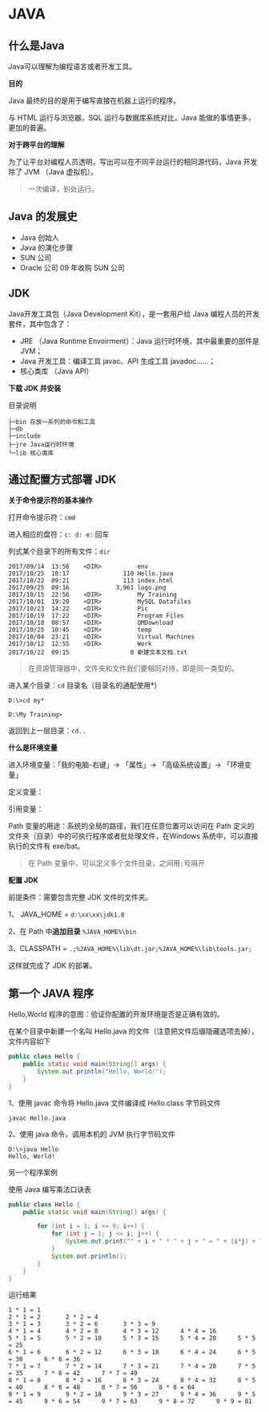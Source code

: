 # JAVA

## 什么是Java

Java可以理解为编程语言或者开发工具。

**目的**

Java 最终的目的是用于编写直接在机器上运行的程序。

与 HTML 运行与浏览器，SQL 运行与数据库系统对比，Java 能做的事情更多，更加的普遍。

**对于跨平台的理解**

为了让平台对编程人员透明，写出可以在不同平台运行的相同源代码，Java 开发除了 JVM （Java 虚拟机）。

> 一次编译，到处运行。

## Java 的发展史

* Java 创始人
* Java 的演化步骤
* SUN 公司
* Oracle 公司 09 年收购 SUN 公司

## JDK

Java开发工具包（Java Development Kit），是一套用户给 Java 编程人员的开发套件，其中包含了：

* JRE （Java Runtime Envoirment）：Java 运行时环境，其中最重要的部件是 JVM；
* Java 开发工具：编译工具 javac、API 生成工具 javadoc......；
* 核心类库 （Java API）

**下载 JDK 并安装**

目录说明

```
├─bin 存放一系列的命令和工具
├─db
├─include
├─jre Java运行时环境
└─lib 核心类库
```

## **通过配置方式部署 JDK**

**关于命令提示符的基本操作**

打开命令提示符：`cmd`

进入相应的盘符：`c: d: e:` 回车

列式某个目录下的所有文件：`dir`

```
2017/09/14  13:56    <DIR>          env
2017/10/25  10:17               110 Hello.java
2017/10/22  09:21               113 index.html
2017/09/25  09:16             3,961 logo.png
2017/10/15  22:56    <DIR>          My Training
2017/10/01  19:20    <DIR>          MySQL Datafiles
2017/10/23  14:22    <DIR>          Pic
2017/10/19  17:22    <DIR>          Program Files
2017/10/18  08:57    <DIR>          QMDownload
2017/10/25  10:45    <DIR>          temp
2017/10/04  23:21    <DIR>          Virtual Machines
2017/10/12  12:55    <DIR>          Work
2017/10/22  09:15                 0 新建文本文档.txt
```

> 在资源管理器中，文件夹和文件我们要相同对待，即是同一类型的。

进入某个目录：`cd` 目录名（目录名的通配使用\*）

```
D:\>cd my*

D:\My Training>
```

返回到上一层目录：`cd..`

**什么是环境变量**

进入环境变量：「我的电脑-右键」-&gt; 「属性」-&gt; 「高级系统设置」-&gt; 「环境变量」

定义变量：

引用变量：

Path 变量的用途：系统的全局的路径，我们在任意位置可以访问在 Path 定义的文件夹（目录）中的可执行程序或者批处理文件，在Windows 系统中，可以直接执行的文件有 exe/bat。

> 在 Path 变量中，可以定义多个文件目录，之间用`;`号隔开

**配置 JDK**

前提条件：需要包含完整 JDK 文件的文件夹。

1、 JAVA\_HOME = `d:\xx\xx\jdk1.8`

2、在 Path 中**追加目录** `%JAVA_HOME%\bin`

3、CLASSPATH = `.;%JAVA_HOME%\lib\dt.jar;%JAVA_HOME%\lib\tools.jar;`

这样就完成了 JDK 的部署。

## 第一个 JAVA 程序

Hello,World 程序的意图：验证你配置的开发环境是否是正确有效的。

在某个目录中新建一个名叫 Hello.java 的文件（注意把文件后缀隐藏选项去掉），文件内容如下

```java
public class Hello {
    public static void main(String[] args) {
        System.out.println("Hello, World!");
    }
}
```

1、使用 javac 命令将 Hello.java 文件编译成 Hello.class 字节码文件

```
javac Hello.java
```

2、使用 java 命令，调用本机的 JVM 执行字节码文件

```
D:\>java Hello
Hello, World!
```

另一个程序案例

使用 Java 编写乘法口诀表

```java
public class Hello {
    public static void main(String[] args) {

        for (int i = 1; i <= 9; i++) {
            for (int j = 1; j <= i; j++) {
                System.out.print("" + i + " * " + j + " = " + (i*j) + "\t");
            }
            System.out.println();
        }
    }
}
```

运行结果

```
1 * 1 = 1
2 * 1 = 2       2 * 2 = 4
3 * 1 = 3       3 * 2 = 6       3 * 3 = 9
4 * 1 = 4       4 * 2 = 8       4 * 3 = 12      4 * 4 = 16
5 * 1 = 5       5 * 2 = 10      5 * 3 = 15      5 * 4 = 20      5 * 5 = 25
6 * 1 = 6       6 * 2 = 12      6 * 3 = 18      6 * 4 = 24      6 * 5 = 30      6 * 6 = 36
7 * 1 = 7       7 * 2 = 14      7 * 3 = 21      7 * 4 = 28      7 * 5 = 35      7 * 6 = 42      7 * 7 = 49
8 * 1 = 8       8 * 2 = 16      8 * 3 = 24      8 * 4 = 32      8 * 5 = 40      8 * 6 = 48      8 * 7 = 56      8 * 8 = 64
9 * 1 = 9       9 * 2 = 18      9 * 3 = 27      9 * 4 = 36      9 * 5 = 45      9 * 6 = 54      9 * 7 = 63      9 * 8 = 72      9 * 9 = 81
```



